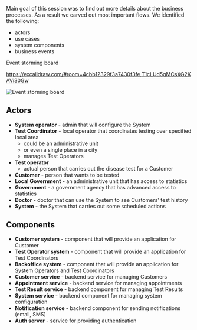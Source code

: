 
Main goal of this session was to find out more details about the business processes. As a result we carved out most important flows. We identified the following:
- actors
- use cases
- system components
- business events

Event storming board

https://excalidraw.com/#room=4cbb12329f3a7430f3fe,T1cLUd5qMCsXG2KAVi30Gw

![Event storming board](./images/test-pest-event-storming.png)

## Actors

- **System operator** - admin that will configure the System
- **Test Coordinator** - local operator that coordinates testing over specified local area
	- could be an administrative unit
	- or even a single place in a city
	- manages Test Operators
- **Test operator**
	- actual person that carries out the disease test for a Customer
- **Customer** - person that wants to be tested
- **Local Government** - an administrative unit that has access to statistics
- **Government** - a government agency that has advanced access to statistics
- **Doctor** - doctor that can use the System to see Customers' test history
- **System** - the System that carries out some scheduled actions

## Components

- **Customer system** - component that will provide an application for Customer
- **Test Operator system** - component that will provide an application for Test Coordinators
- **Backoffice system** - component that will provide an application for System Operators and Test Coordinators
- **Customer service** - backend service for managing Customers
- **Appointment service** - backend service for managing appointments
- **Test Result service** - backend component for managing Test Results
- **System service** - backend component for managing system configuration
- **Notification service** - backend component for sending notifications (email, SMS)
- **Auth server** - service for providing authentication

